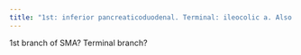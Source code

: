 ```yaml
---
title: "1st: inferior pancreaticoduodenal. Terminal: ileocolic a. Also Middle &amp; Right colic aa's given off"
---
```

1st branch of SMA? Terminal branch?

